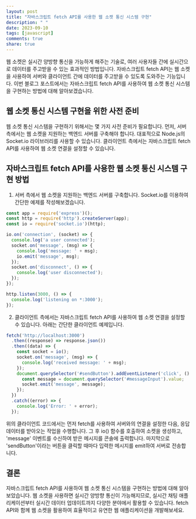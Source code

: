```yaml
---
layout: post
title: "자바스크립트 fetch API를 사용한 웹 소켓 통신 시스템 구현"
description: " "
date: 2023-09-10
tags: [javascript]
comments: true
share: true
---
```


웹 소켓은 실시간 양방향 통신을 가능하게 해주는 기술로, 여러 사용자들 간에 실시간으로 데이터를 주고받을 수 있는 효과적인 방법입니다. 자바스크립트 fetch API는 웹 소켓을 사용하여 서버와 클라이언트 간에 데이터를 주고받을 수 있도록 도와주는 기능입니다. 이번 블로그 포스트에서는 자바스크립트 fetch API를 사용하여 웹 소켓 통신 시스템을 구현하는 방법에 대해 알아보겠습니다.

## 웹 소켓 통신 시스템 구현을 위한 사전 준비

웹 소켓 통신 시스템을 구현하기 위해서는 몇 가지 사전 준비가 필요합니다. 먼저, 서버 측에서는 웹 소켓을 지원하는 백엔드 서버를 구축해야 합니다. 대표적으로 Node.js의 Socket.io 라이브러리를 사용할 수 있습니다. 클라이언트 측에서는 자바스크립트 fetch API를 사용하여 웹 소켓 연결을 설정할 수 있습니다.

## 자바스크립트 fetch API를 사용한 웹 소켓 통신 시스템 구현 방법

1. 서버 측에서 웹 소켓을 지원하는 백엔드 서버를 구축합니다. Socket.io를 이용하여 간단한 예제를 작성해보겠습니다.

```javascript
const app = require('express')();
const http = require('http').createServer(app);
const io = require('socket.io')(http);

io.on('connection', (socket) => {
  console.log('a user connected');
  socket.on('message', (msg) => {
    console.log('message: ' + msg);
    io.emit('message', msg);
  });
  socket.on('disconnect', () => {
    console.log('user disconnected');
  });
});

http.listen(3000, () => {
  console.log('listening on *:3000');
});
```

2. 클라이언트 측에서는 자바스크립트 fetch API를 사용하여 웹 소켓 연결을 설정할 수 있습니다. 아래는 간단한 클라이언트 예제입니다.

```javascript
fetch('http://localhost:3000')
  .then((response) => response.json())
  .then((data) => {
    const socket = io();
    socket.on('message', (msg) => {
      console.log('received message: ' + msg);
    });
    document.querySelector('#sendButton').addEventListener('click', () => {
      const message = document.querySelector('#messageInput').value;
      socket.emit('message', message);
    });
  })
  .catch((error) => {
    console.log('Error: ' + error);
  });
```

위의 클라이언트 코드에서는 먼저 fetch를 사용하여 서버와의 연결을 설정한 다음, 응답 데이터를 받아오는 작업을 수행합니다. 그 후 io() 함수를 호출하여 소켓을 생성하고, 'message' 이벤트를 수신하여 받은 메시지를 콘솔에 출력합니다. 마지막으로 'sendButton'이라는 버튼을 클릭할 때마다 입력한 메시지를 emit하여 서버로 전송합니다.

## 결론

자바스크립트 fetch API를 사용하여 웹 소켓 통신 시스템을 구현하는 방법에 대해 알아보았습니다. 웹 소켓을 사용하면 실시간 양방향 통신이 가능해지므로, 실시간 채팅 애플리케이션부터 실시간 데이터 업데이트까지 다양한 분야에서 활용할 수 있습니다. fetch API와 함께 웹 소켓을 활용하여 효율적이고 유연한 웹 애플리케이션을 개발해보세요.